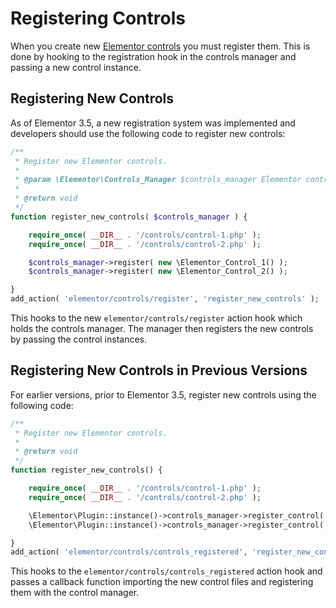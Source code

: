 # Registering Controls

When you create new [Elementor controls](/controls/) you must register them. This is done by hooking to the registration hook in the controls manager and passing a new control instance.

## Registering New Controls

As of Elementor 3.5, a new registration system was implemented and developers should use the following code to register new controls:

```php
/**
 * Register new Elementor controls.
 *
 * @param \Elementor\Controls_Manager $controls_manager Elementor controls manager.
 *
 * @return void
 */
function register_new_controls( $controls_manager ) {

	require_once( __DIR__ . '/controls/control-1.php' );
	require_once( __DIR__ . '/controls/control-2.php' );

	$controls_manager->register( new \Elementor_Control_1() );
	$controls_manager->register( new \Elementor_Control_2() );

}
add_action( 'elementor/controls/register', 'register_new_controls' );
```

This hooks to the new `elementor/controls/register` action hook which holds the controls manager. The manager then registers the new controls by passing the control instances.

## Registering New Controls in Previous Versions

For earlier versions, prior to Elementor 3.5, register new controls using the following code:

```php
/**
 * Register new Elementor controls.
 *
 * @return void
 */
function register_new_controls() {

	require_once( __DIR__ . '/controls/control-1.php' );
	require_once( __DIR__ . '/controls/control-2.php' );

	\Elementor\Plugin::instance()->controls_manager->register_control( 'control-name', new \Elementor_Control_1() );
	\Elementor\Plugin::instance()->controls_manager->register_control( 'control-name', new \Elementor_Control_2() );

}
add_action( 'elementor/controls/controls_registered', 'register_new_controls' );
```

This hooks to the `elementor/controls/controls_registered` action hook and passes a callback function importing the new control files and registering them with the control manager.
